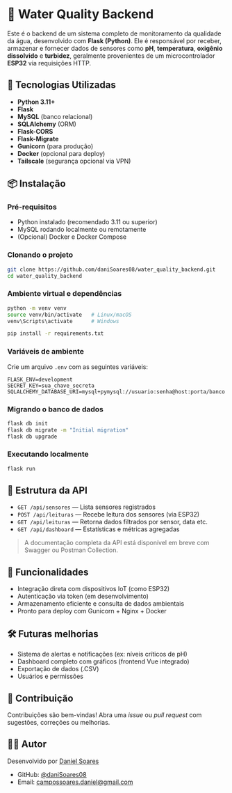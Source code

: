 # 🌊 Water Quality Backend

Este é o backend de um sistema completo de monitoramento da qualidade da água, desenvolvido com **Flask (Python)**. Ele é responsável por receber, armazenar e fornecer dados de sensores como **pH**, **temperatura**, **oxigênio dissolvido** e **turbidez**, geralmente provenientes de um microcontrolador **ESP32** via requisições HTTP.

## 🚀 Tecnologias Utilizadas

- **Python 3.11+**
- **Flask**
- **MySQL** (banco relacional)
- **SQLAlchemy** (ORM)
- **Flask-CORS**
- **Flask-Migrate**
- **Gunicorn** (para produção)
- **Docker** (opcional para deploy)
- **Tailscale** (segurança opcional via VPN)

## 📦 Instalação

### Pré-requisitos

- Python instalado (recomendado 3.11 ou superior)
- MySQL rodando localmente ou remotamente
- (Opcional) Docker e Docker Compose

### Clonando o projeto

```bash
git clone https://github.com/daniSoares08/water_quality_backend.git
cd water_quality_backend
```

### Ambiente virtual e dependências

```bash
python -m venv venv
source venv/bin/activate   # Linux/macOS
venv\Scripts\activate      # Windows

pip install -r requirements.txt
```

### Variáveis de ambiente

Crie um arquivo `.env` com as seguintes variáveis:

```env
FLASK_ENV=development
SECRET_KEY=sua_chave_secreta
SQLALCHEMY_DATABASE_URI=mysql+pymysql://usuario:senha@host:porta/banco
```

### Migrando o banco de dados

```bash
flask db init
flask db migrate -m "Initial migration"
flask db upgrade
```

### Executando localmente

```bash
flask run
```

## 📡 Estrutura da API

* `GET /api/sensores` — Lista sensores registrados
* `POST /api/leituras` — Recebe leitura dos sensores (via ESP32)
* `GET /api/leituras` — Retorna dados filtrados por sensor, data etc.
* `GET /api/dashboard` — Estatísticas e métricas agregadas

> A documentação completa da API está disponível em breve com Swagger ou Postman Collection.

## 🧠 Funcionalidades

* Integração direta com dispositivos IoT (como ESP32)
* Autenticação via token (em desenvolvimento)
* Armazenamento eficiente e consulta de dados ambientais
* Pronto para deploy com Gunicorn + Nginx + Docker

## 🛠️ Futuras melhorias

* Sistema de alertas e notificações (ex: níveis críticos de pH)
* Dashboard completo com gráficos (frontend Vue integrado)
* Exportação de dados (.CSV)
* Usuários e permissões

## 🤝 Contribuição

Contribuições são bem-vindas! Abra uma *issue* ou *pull request* com sugestões, correções ou melhorias.

## 👨‍💻 Autor

Desenvolvido por [Daniel Soares](https://www.linkedin.com/in/daniel-campos-soares-b47426238/)

* GitHub: [@daniSoares08](https://github.com/daniSoares08)
* Email: [campossoares.daniel@gmail.com](mailto:campossoares.daniel@gmail.com)
